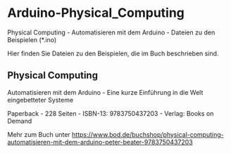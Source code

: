 # Arduino-Physical_Computing
Physical Computing - Automatisieren mit dem Arduino - Dateien zu den Beispielen (*.ino)

Hier finden Sie Dateien zu den Beispielen, die im Buch beschrieben sind. 

Physical Computing 
------------------
Automatisieren mit dem Arduino - Eine kurze Einführung in die Welt eingebetteter Systeme

Paperback - 228 Seiten - ISBN-13: 9783750437203 - Verlag: Books on Demand

Mehr zum Buch unter https://www.bod.de/buchshop/physical-computing-automatisieren-mit-dem-arduino-peter-beater-9783750437203
